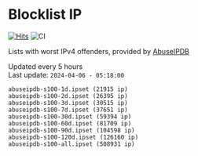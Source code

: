 # Blocklist IP

[![Hits](https://hits.seeyoufarm.com/api/count/incr/badge.svg?url=https%3A%2F%2Fgithub.com%2Fborestad%2Fblocklist-ip%2F&count_bg=%2379C83D&title_bg=%23555555&icon=&icon_color=%23E7E7E7&title=hits&edge_flat=false)](https://hits.seeyoufarm.com)  ![CI](https://img.shields.io/github/workflow/status/borestad/blocklist-ip/CI?style=flat-square)

Lists with worst IPv4 offenders, provided by [AbuseIPDB](https://www.abuseipdb.com/)

<!-- FOOTER-PLACEHOLDER -->
Updated every 5 hours<br>
Last update: `2024-04-06 - 05:18:00`
```
abuseipdb-s100-1d.ipset (21915 ip)
abuseipdb-s100-2d.ipset (26395 ip)
abuseipdb-s100-3d.ipset (30515 ip)
abuseipdb-s100-7d.ipset (37651 ip)
abuseipdb-s100-30d.ipset (59394 ip)
abuseipdb-s100-60d.ipset (81709 ip)
abuseipdb-s100-90d.ipset (104598 ip)
abuseipdb-s100-120d.ipset (126160 ip)
abuseipdb-s100-all.ipset (508931 ip)
```

